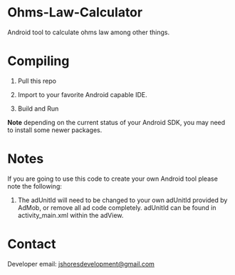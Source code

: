 # Ohms-Law-Calculator

Android tool to calculate ohms law among other things.


Compiling
=========

1. Pull this repo

2. Import to your favorite Android capable IDE.

3. Build and Run

**Note** depending on the current status of your Android SDK, you may need to install some newer packages.

Notes
=====

If you are going to use this code to create your own Android tool please note the following:

1. The adUnitId will need to be changed to your own adUnitId provided by AdMob, or remove all ad code completely.
adUnitId can be found in activity_main.xml within the adView.

Contact
=======

Developer email: jshoresdevelopment@gmail.com